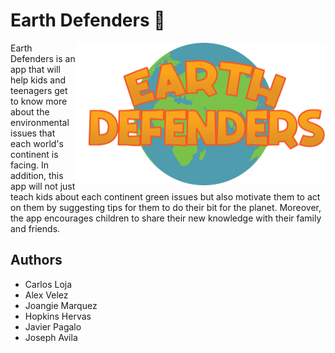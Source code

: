 # Earth Defenders 🚀
<img src="https://github.com/caloja1014/nasa_space_app_2020/blob/master/Imagenes/logo.png?raw=true" align="right" width="400" height="228" />

Earth Defenders is an app that will help kids and teenagers get to know more about the environmental issues that each world's continent is facing. In addition, this app will not just teach kids about each continent green issues but also motivate them to act on them by suggesting tips for them to do their bit for the planet. Moreover, the app encourages children to share their new knowledge with their family and friends.
 ## Authors
 - Carlos Loja
 - Alex Velez
 - Joangie Marquez
 - Hopkins Hervas
 - Javier Pagalo
 - Joseph Avila
